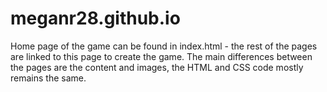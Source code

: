 # meganr28.github.io

Home page of the game can be found in index.html - the rest of the pages are linked to this page to create the game. The main differences between the pages are the content and images, the HTML and CSS code mostly remains the same.
